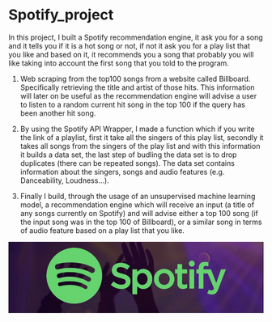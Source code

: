 # Spotify_project

In this project, I built a Spotify recommendation engine, it ask you for a song and it tells you if it is a hot song or not, if not it ask you for a play list that you like and based on it, it recommends you a song that probably you will like taking into account the first song that you told to the program.

1.	Web scraping from the top100 songs from a website called Billboard. Specifically retrieving the title and artist of those hits. This information will later on be useful as the recommendation engine will advise a user to listen to a random current hit song in the top 100 if the query has been another hit song.

2.	By using the Spotify API Wrapper, I made a function which if you write the link of a playlist, first it take all the singers of this play list, secondly it takes all songs from the singers of the play list and with this information it builds a data set, the last step of budling the data set is to drop duplicates (there can be repeated songs).
The data set contains information about the singers, songs and audio features (e.g. Danceability, Loudness...).

3.	Finally I build, through the usage of an unsupervised machine learning model, a recommendation engine which will receive an input (a title of any songs currently on Spotify) and will advise either a top 100 song (if the input song was in the top 100 of Billboard), or a similar song in terms of audio feature based on a play list that you like.

![](images/spotify.jpg)
